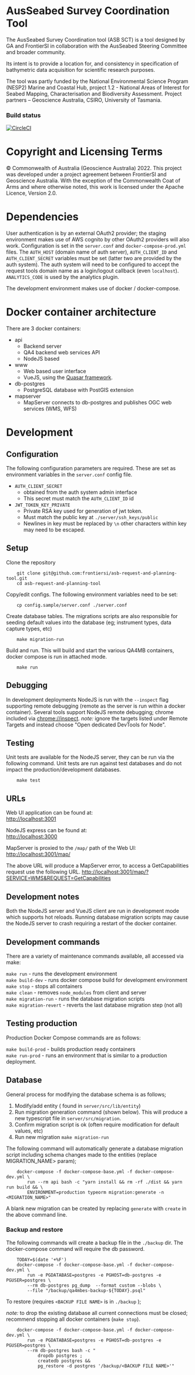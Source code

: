 # AusSeabed Survey Coordination Tool
The AusSeabed Survey Coordination tool (ASB SCT) is a tool designed by GA and FrontierSI in collaboration with the AusSeabed Steering Committee and broader community.

Its intent is to provide a location for, and consistency in specification of bathymetric data acquisition for scientific research purposes.

The tool was partly funded by the National Environmental Science Program (NESP2) Marine and Coastal Hub, project 1.2 - National Areas of Interest for Seabed Mapping, Characterisation and Biodiversity Assessment. Project partners – Geoscience Australia, CSIRO, University of Tasmania.

### Build status
[![CircleCI](https://circleci.com/gh/ausseabed/survey-request-and-planning-tool.svg?style=svg)](https://circleci.com/gh/ausseabed/survey-request-and-planning-tool)

# Copyright and Licensing Terms

© Commonwealth of Australia (Geoscience Australia) 2022. This project was developed under a project agreement between FrontierSI and Geoscience Australia. With the exception of the Commonwealth Coat of Arms and where otherwise noted, this work is licensed under the Apache Licence, Version 2.0. 

# Dependencies
User authentication is by an external OAuth2 provider; the staging environment makes use of AWS cognito by other OAuth2 providers will also work. Configuration is set in the `server.conf` and `docker-compose-prod.yml` files. The `AUTH_HOST` (domain name of auth server), `AUTH_CLIENT_ID` and `AUTH_CLIENT_SECRET` variables must be set (latter two are provided by the auth system). The auth system will need to be configured to accept the request tools domain name as a login/logout callback (even `localhost`). `ANALYTICS_CODE` is used by the analytics plugin.

The development environment makes use of docker / docker-compose.

# Docker container architecture
There are 3 docker containers:

- api
    - Backend server
    - QA4 backend web services API
    - NodeJS based
- www
    - Web based user interface
    - VueJS, using the [Quasar framework](https://quasar-framework.org/).
- db-postgres
    - PostgreSQL database with PostGIS extension
- mapserver
    - MapServer connects to db-postgres and publishes OGC web services (WMS, WFS)

# Development

## Configuration
The following configuration parameters are required. These are set as environment variables in the `server.conf` config file.

* `AUTH_CLIENT_SECRET`  
    * obtained from the auth system admin interface
    * This secret must match the `AUTH_CLIENT_ID` id
* `JWT_TOKEN_KEY_PRIVATE`
    * Private RSA key used for generation of jwt token.
    * Must match the public key at `./server/ssh_keys/public`
    * Newlines in key must be replaced by `\n` other characters within key may need to be escaped.


## Setup
Clone the repository
```
    git clone git@github.com:frontiersi/asb-request-and-planning-tool.git
    cd asb-request-and-planning-tool
```

Copy/edit configs. The following environment variables need to be set:  

```
    cp config.sample/server.conf ./server.conf
```

Create database tables. The migrations scripts are also responsible for seeding
default values into the database (eg; instrument types, data capture types, etc)
```
    make migration-run
```

Build and run. This will build and start the various QA4MB containers, docker
compose is run in attached mode.
```
    make run
```

## Debugging

In development deployments NodeJS is run with the `--inspect` flag supporting
remote debugging (remote as the server is run within a docker container).
Several tools support NodeJS remote debugging; chrome included via [chrome://inspect](chrome://inspect). *note:* ignore the targets listed under Remote Targets and instead choose "Open dedicated DevTools for Node".


## Testing
Unit tests are available for the NodeJS server, they can be run via the
following command. Unit tests are run against test databases and do not impact
the production/development databases.

```
    make test
```


## URLs

Web UI application can be found at:  
    [http://localhost:3001](http://localhost:3001)

NodeJS express can be found at:  
    [http://localhost:3000](http://localhost:3000)

MapServer is proxied to the `/map/` path of the Web UI:  
    [http://localhost:3001/map/](http://localhost:3001/map/)

The above URL will produce a MapServer error, to access a GetCapabilities request use the following URL.
    [http://localhost:3001/map/?SERVICE=WMS&REQUEST=GetCapabilities](http://localhost:3001/map/?SERVICE=WMS&REQUEST=GetCapabilities)


## Development notes

Both the NodeJS server and VueJS client are run in development mode which
supports hot reloads. Running database migration scripts may cause the NodeJS
server to crash requiring a restart of the docker container.


## Development commands
There are a variety of maintenance commands available, all accessed via make:

`make run` - runs the development environment  
`make build-dev` - runs docker compose build for development environment  
`make stop` - stops all containers  
`make clean` - removes `node_modules` from client and server  
`make migration-run` - runs the database migration scripts  
`make migration-revert` - reverts the last database migration step (not all)  

## Testing production
Production Docker Compose commands are as follows:

`make build-prod` - builds production ready containers  
`make run-prod` - runs an environment that is similar to a production   deployment.


## Database

General process for modifying the database schema is as follows;    

1. Modify/add entity ( found in `server/src/lib/entity`)
2. Run migration generation command (shown below). This will produce a new
typescript file in `server/src/migration`.
3. Confirm migration script is ok (often require modification for default
values, etc)
4. Run new migration `make migration-run`


The following command will automatically generate a database migration script including schema changes made to the entities (replace MIGRATION_NAME> param);   

```
    docker-compose -f docker-compose-base.yml -f docker-compose-dev.yml \
        run --rm api bash -c "yarn install && rm -rf ./dist && yarn run build && \
        ENVIRONMENT=production typeorm migration:generate -n <MIGRATION_NAME>"
```

A blank new migration can be created by replacing `generate` with `create` in the above command line.


### Backup and restore

The following commands will create a backup file in the `./backup` dir. The docker-compose command will require the db password.

```
    TODAY=$(date '+%F')
    docker-compose -f docker-compose-base.yml -f docker-compose-dev.yml \
        run -e PGDATABASE=postgres -e PGHOST=db-postgres -e PGUSER=postgres \
        --rm db-postgres pg_dump  --format custom --blobs \
        --file "/backup/qa4mbes-backup-${TODAY}.psql"
```

To restore (requires `<BACKUP FILE NAME>` is in `./backup` );

*note:* to drop the existing database all current connections must be closed;
recommend stopping all docker containers (`make stop`).

```
    docker-compose -f docker-compose-base.yml -f docker-compose-dev.yml \
        run -e PGDATABASE=postgres -e PGHOST=db-postgres -e PGUSER=postgres \
        --rm db-postgres bash -c "
            dropdb postgres ;
            createdb postgres &&
            pg_restore -d postgres '/backup/<BACKUP FILE NAME>'"
```
